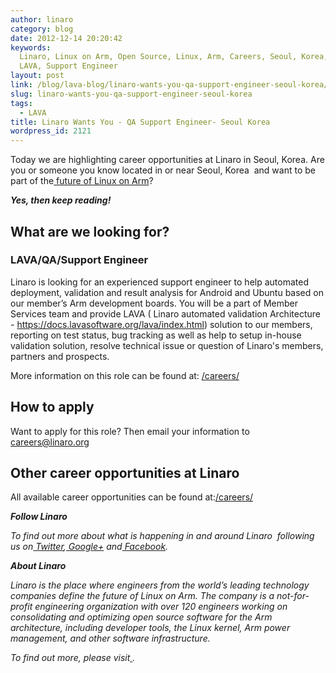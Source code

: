 ```yaml
---
author: linaro
category: blog
date: 2012-12-14 20:20:42
keywords:
  Linaro, Linux on Arm, Open Source, Linux, Arm, Careers, Seoul, Korea, QA,
  LAVA, Support Engineer
layout: post
link: /blog/lava-blog/linaro-wants-you-qa-support-engineer-seoul-korea/
slug: linaro-wants-you-qa-support-engineer-seoul-korea
tags:
  - LAVA
title: Linaro Wants You - QA Support Engineer- Seoul Korea
wordpress_id: 2121
---
```


Today we are highlighting career opportunities at Linaro in Seoul, Korea. Are you or someone you know located in or near Seoul, Korea  and want to be part of the[ future of Linux on Arm](/)?

_**Yes, then keep reading!**_

## What are we looking for?

### LAVA/QA/Support Engineer

Linaro is looking for an experienced support engineer to help automated deployment, validation and result analysis for Android and Ubuntu based on our member’s Arm development boards. You will be a part of Member Services team and provide LAVA ( Linaro automated validation Architecture - https://docs.lavasoftware.org/lava/index.html) solution to our members, reporting on test status, bug tracking as well as help to setup in-house validation solution, resolve technical issue or question of Linaro's members, partners and prospects.

More information on this role can be found at: [/careers/](/careers/)

## How to apply

Want to apply for this role? Then email your information to[ careers@linaro.org](/careers/)

## Other career opportunities at Linaro

All available career opportunities can be found at:[/careers/](/careers/)

_**Follow Linaro**_

_To find out more about what is happening in and around Linaro  following us on[ Twitter](https://twitter.com/LinaroOrg),[ Google+](https://web.archive.org/web/2019*/https://plus.google.com/+LinaroOnAir) and[ Facebook](https://www.facebook.com/LinaroOrg)._

_**About Linaro**_

_Linaro is the place where engineers from the world’s leading technology companies define the future of Linux on Arm. The company is a not-for-profit engineering organization with over 120 engineers working on consolidating and optimizing open source software for the Arm architecture, including developer tools, the Linux kernel, Arm power management, and other software infrastructure._

_To find out more, please visit[ ](/)._
